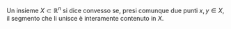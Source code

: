 Un insieme $X\subset \mathbb{R}^{n}$ si dice convesso se, presi comunque due punti $x,y\in X$, il segmento che li unisce è interamente contenuto in $X$.
